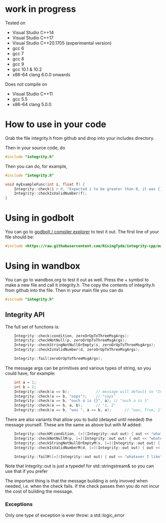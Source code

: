 # work in progress

Tested on 
* Visual Studio C++14
* Visual Studio C++17
* Visual Studio C++20.1705 (experimental version)
* gcc 6
* gcc 7
* gcc 8
* gcc 9
* gcc 10.1 & 10.2
* x86-64 clang 6.0.0 onwards

Does not compile on 
* Visual Studio C++11
* gcc 5.5
* x86-64 clang 5.0.0

# How to use in your code
Grab the file integrity.h from github and drop into your includes directory.

Then in your source code, do
```c++
#include "integrity.h"
```
Then you can do, for example,
```c++
#include "integrity.h"

void myExampleFunc(int i, float f) {
	Integrity::check(i > 0, "Expected i to be greater than 0, it was {}", i);
	Integrity::checkIsValidNumber(f);
}
```
# Using in godbolt
You can go to [godbolt / compiler explorer](https://godbolt.org/) to test it out. The first line of your file should be:

```c++
#include <https://raw.githubusercontent.com/RisingTyde/integrity-cpp/master/integrity.h>
```
# Using in wandbox
You can go to wandbox.org to test it out as well. Press the + symbol to make a new file and call it integrity.h. The copy the contents of integrity.h from github into the file. Then in your main file you can do
```c++
#include "integrity.h"
```

## Integrity API

The full set of functions is:

```c++
    Integrity::check(condition, zeroOrUpToThreeMsgArgs);
    Integrity::checkNotNull(p, zeroOrUpToThreeMsgArgs);
    Integrity::checkStringNotNullOrEmpty(s, zeroOrUpToThreeMsgArgs);
    Integrity::checkIsValidNumber(d, zeroOrUpToThreeMsgArgs);

    Integrity::fail(zeroOrUpToThreeMsgArgs);
```
The message args can be primitives and various types of string, so you could have, for example:
```c++
    int a = 1;
    int b = 2;
    Integrity::check(a == b);            // message will default to "Integrity check failed"
    Integrity::check(a == b, "oops");    // "oops"
    Integrity::check(a == b, "ouch a is {}", a); // "ouch a is 1"
    Integrity::check(a == b, a, b);      // "1, 2"
    Integrity::check(a == b, "was ", a == b, a);      // "was, True, 1" (since there is no {} the values are just appended)
```
There are also variants that allow you to build (delayed until needed) the message yourself. These are the same as above but with M added:
```c++
    Integrity::checkM(condition, [=](Integrity::out out) { out << "whatever I like"; });
    Integrity::checkNotNullM(p, [=](Integrity::out out) { out << "whatever I like"; });
    Integrity::checkStringNotNullOrEmptyM(s, [=](Integrity::out out) { out << "whatever I like"; });
    Integrity::checkIsValidNumberM(d, [=](Integrity::out out) { out << "whatever I like"; });

    Integrity::failM([=](Integrity::out out) { out << "whatever I like"; });
```
Note that Integrity::out is just a typedef for std::stringstream& so you can use that if you prefer

The important thing is that the message building is only invoved when needed, i.e. when the check fails. If the check passes then you do not incur the cost of building the message.

### Exceptions

Only one type of exception is ever throw: a std::logic_error
